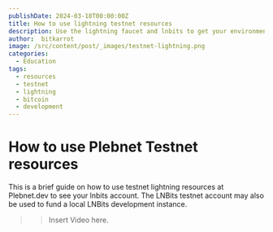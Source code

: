 ```yaml
---
publishDate: 2024-03-18T00:00:00Z
title: How to use lightning testnet resources
description: Use the lightning faucet and lnbits to get your environment ready for building on lightning.
author:  bitkarrot
image: /src/content/post/_images/testnet-lightning.png
categories:
  - Education
tags:
  - resources
  - testnet
  - lightning
  - bitcoin
  - development
---
```


# How to use Plebnet Testnet resources

This is a brief guide on how to use testnet lightning resources at Plebnet.dev to see your lnbits account. The LNBits testnet account may also be used to fund a local LNBits development instance.

>> Insert Video here.